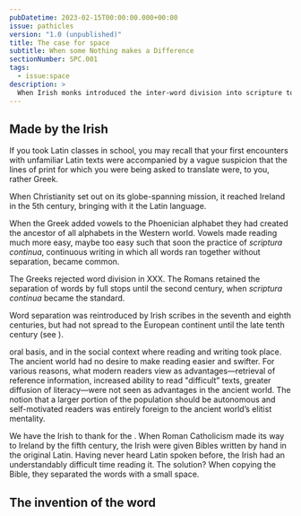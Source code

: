 ```yaml
---
pubDatetime: 2023-02-15T00:00:00.000+00:00
issue: pathicles
version: "1.0 (unpublished)"
title: The case for space
subtitle: When some Nothing makes a Difference
sectionNumber: SPC.001
tags:
  - issue:space
description: >
  When Irish monks introduced the inter-word division into scripture to make the word of the Christian God more readable, they showed what could be done with a little nothing.
---
```


## Made by the Irish

If you took Latin classes in school, you may recall that your first encounters with unfamiliar Latin texts were accompanied by a vague suspicion that the lines of print for which you were being asked to translate were, to you, rather Greek.

When Christianity set out on its globe-spanning mission, it reached Ireland in the 5th century, bringing with it the Latin language.

When the Greek added vowels to the Phoenician alphabet they had created the ancestor of all alphabets in the Western world. Vowels made reading much more easy, maybe too easy such that soon the practice of _scriptura continua_, continuous writing in which all words ran together without separation, became common.

The Greeks rejected word division in XXX. The Romans retained the separation of words by full stops until the second century, when _scriptura continua_ became the standard.

Word separation was reintroduced by Irish scribes in the seventh and eighth centuries, but had not spread to the European continent until the late tenth century (see <bib-ref cite-key="saenger__1997__space" />).

oral basis, and in the social context where reading and writing took place. The ancient world had no desire to make reading easier and swifter. For various reasons, what modern readers view as advantages—retrieval of reference information, increased ability to read "difficult” texts, greater diffusion of literacy—were not seen as advantages in the ancient world. The notion that a larger portion of the population should be autonomous and self-motivated readers was entirely foreign to the ancient world’s elitist mentality.

We have the Irish to thank for the . When Roman Catholicism made its way to Ireland by the fifth century, the Irish were given Bibles written by hand in the original Latin. Having never heard Latin spoken before, the Irish had an understandably difficult time reading it. The solution? When copying the Bible, they separated the words with a small space.

## The invention of the word
